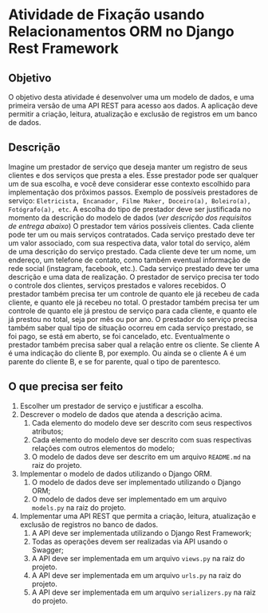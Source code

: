 # Atividade de Fixação usando Relacionamentos ORM no Django Rest Framework

## Objetivo

O objetivo desta atividade é desenvolver uma um modelo de dados, e uma primeira versão de uma API REST para acesso aos dados. A aplicação deve permitir a criação, leitura, atualização e exclusão de registros em um banco de dados.

## Descrição

Imagine um prestador de serviço que deseja manter um registro de seus clientes e dos serviços que presta a eles. Esse prestador pode ser qualquer um de sua escolha, e você deve considerar esse contexto escolhido para implementação dos prõximos passos. Exemplo de possíveis prestadores de serviço: `Eletricista, Encanador, Filme Maker, Doceiro(a), Boleiro(a), Fotógrafo(a), etc`. A escolha do tipo de prestador deve ser justificada no momento da descrição do modelo de dados (_ver descrição dos requisitos de entrega abaixo_) O prestador tem vários possíveis clientes. Cada cliente pode ter um ou mais serviços contratados. Cada serviço prestado deve ter um valor associado, com sua respectiva data, valor total do serviço, além de uma descrição do serviço prestado. Cada cliente deve ter um nome, um endereço, um telefone de contato, como também eventual informação de rede social (instagram, facebook, etc.). Cada serviço prestado deve ter uma descrição e uma data de realização. O prestador de serviço precisa ter todo o controle dos clientes, serviços prestados e valores recebidos. O prestador também precisa ter um controle de quanto ele já recebeu de cada cliente, e quanto ele já recebeu no total. O prestador também precisa ter um controle de quanto ele já prestou de serviço para cada cliente, e quanto ele já prestou no total, seja por mês ou por ano. O prestador do serviço precisa também saber qual tipo de situação ocorreu em cada serviço prestado, se foi pago, se está em aberto, se foi cancelado, etc. Eventualmente o prestador também precisa saber qual a relação entre os cliente. Se cliente A é uma indicação do cliente B, por exemplo. Ou ainda se o cliente A é um parente do cliente B, e se for parente, qual o tipo de parentesco.

## O que precisa ser feito

1. Escolher um prestador de serviço e justificar a escolha.
2. Descrever o modelo de dados que atenda a descrição acima.
   1. Cada elemento do modelo deve ser descrito com seus respectivos atributos;
   2. Cada elemento do modelo deve ser descrito com suas respectivas relações com outros elementos do modelo;
   3. O modelo de dados deve ser descrito em um arquivo `README.md` na raiz do projeto.
3. Implementar o modelo de dados utilizando o Django ORM.
   1. O modelo de dados deve ser implementado utilizando o Django ORM;
   2. O modelo de dados deve ser implementado em um arquivo `models.py` na raiz do projeto.
4. Implementar uma API REST que permita a criação, leitura, atualização e exclusão de registros no banco de dados.
   1. A API deve ser implementada utilizando o Django Rest Framework;
   2. Todas as operações devem ser realizadas via API usando o Swagger;
   3. A API deve ser implementada em um arquivo `views.py` na raiz do projeto.
   4. A API deve ser implementada em um arquivo `urls.py` na raiz do projeto.
   5. A API deve ser implementada em um arquivo `serializers.py` na raiz do projeto.